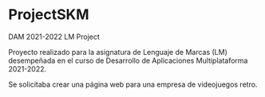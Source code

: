 # ProjectSKM
DAM 2021-2022 LM Project

Proyecto realizado para la asignatura de Lenguaje de Marcas (LM) desempeñada en el curso de Desarrollo de Aplicaciones Multiplataforma 2021-2022.

Se solicitaba crear una página web para una empresa de videojuegos retro.
